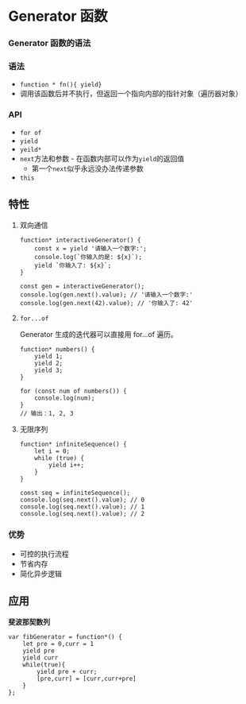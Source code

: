 # Generator 函数

### Generator 函数的语法

### 语法

- `function * fn(){ yield}`
- 调用该函数后并不执行，但返回一个指向内部的指针对象（遍历器对象）

### API

- `for of`
- `yield`
- `yeild*`
- `next`方法和参数 - 在函数内部可以作为`yield`的返回值
    - 第一个`next`似乎永远没办法传递参数
- `this`

## 特性

1. 双向通信
    
    ```tsx
    function* interactiveGenerator() {
        const x = yield '请输入一个数字:';
        console.log(`你输入的是: ${x}`);
        yield `你输入了: ${x}`;
    }
    
    const gen = interactiveGenerator();
    console.log(gen.next().value); // '请输入一个数字:'
    console.log(gen.next(42).value); // '你输入了: 42'
    ```
    
2. `for...of`
    
    Generator 生成的迭代器可以直接用 for...of 遍历。
    
    ```tsx
    function* numbers() {
        yield 1;
        yield 2;
        yield 3;
    }
    
    for (const num of numbers()) {
        console.log(num);
    }
    // 输出：1, 2, 3
    ```
    
3. 无限序列
    
    ```tsx
    function* infiniteSequence() {
        let i = 0;
        while (true) {
            yield i++;
        }
    }
    
    const seq = infiniteSequence();
    console.log(seq.next().value); // 0
    console.log(seq.next().value); // 1
    console.log(seq.next().value); // 2
    ```
    

### 优势

- 可控的执行流程
- 节省内存
- 简化异步逻辑

## 应用

**斐波那契数列**

```tsx
var fibGenerator = function*() {
    let pre = 0,curr = 1
    yield pre
    yield curr
    while(true){
        yield pre + curr;
        [pre,curr] = [curr,curr+pre]
    }
};
```